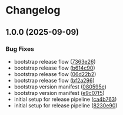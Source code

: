 # Changelog

## 1.0.0 (2025-09-09)


### Bug Fixes

* bootstrap release flow ([7363e26](https://github.com/gwchar2/ParkSpotTLV-Demo/commit/7363e2678417b3c80abae666bb4f4423a5495c70))
* bootstrap release flow ([b614c90](https://github.com/gwchar2/ParkSpotTLV-Demo/commit/b614c9088bf2012c6b69bb8482fd698fb72162bd))
* bootstrap release flow ([06d22b2](https://github.com/gwchar2/ParkSpotTLV-Demo/commit/06d22b221734422dec9e63dbc1e4f15c450b65e2))
* bootstrap release flow ([bf2a296](https://github.com/gwchar2/ParkSpotTLV-Demo/commit/bf2a296a0e2e3704a07d6942b6863f43c3f37cee))
* bootstrap version manifest ([080595e](https://github.com/gwchar2/ParkSpotTLV-Demo/commit/080595ef48a6dba9d0405717079a07c0e630b17a))
* bootstrap version manifest ([e9c07f5](https://github.com/gwchar2/ParkSpotTLV-Demo/commit/e9c07f56bdc115f65f30d271a0fedfab721e362a))
* initial setup for release pipeline ([ca4b763](https://github.com/gwchar2/ParkSpotTLV-Demo/commit/ca4b76315ed8b26c56bdb1d47da8ad234b31c854))
* initial setup for release pipeline ([8230e90](https://github.com/gwchar2/ParkSpotTLV-Demo/commit/8230e90f262cc7661b5dada6002a58614734f841))
